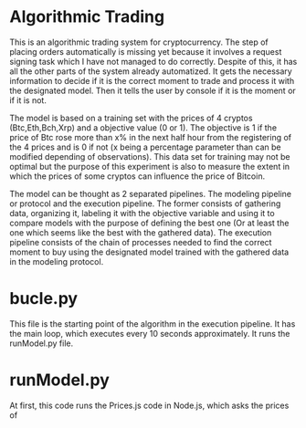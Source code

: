 # Algorithmic Trading

This is an algorithmic trading system for cryptocurrency. The step of placing orders automatically is missing yet because it involves a request signing task which I have not managed to
do correctly. Despite of this, it has all the other parts of the system already automatized. It gets the necessary information to decide if it is the correct moment to trade and process
it with the designated model. Then it tells the user by console if it is the moment or if it is not.

The model is based on a training set with the prices of 4 cryptos (Btc,Eth,Bch,Xrp) and a objective value (0 or 1). The objective is 1 if the price of Btc rose more than x% in
the next half hour from the registering of the 4 prices and is 0 if not (x being a percentage parameter than can be modified depending of observations). This data set for training may not be optimal but the purpose of this experiment is also to measure the extent in which the prices of some cryptos can influence the price of Bitcoin.

The model can be thought as 2 separated pipelines. The modeling pipeline or protocol and the execution pipeline. The former consists of gathering data, organizing it, labeling it with the objective variable and using it to compare models with the purpose of defining the best one (Or at least the one which seems like the best with the gathered data). The execution pipeline consists of the chain of processes needed to find the correct moment to buy using the designated model trained with the gathered data in the modeling protocol. 

# bucle.py

This file is the starting point of the algorithm in the execution pipeline. It has the main loop, which executes every 10 seconds approximately. It runs the runModel.py file.

# runModel.py

At first, this code runs the Prices.js code in Node.js, which asks the prices of  


